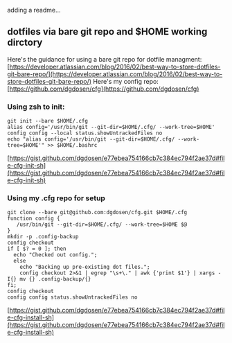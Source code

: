 adding a readme...

## dotfiles via bare git repo and $HOME working dirctory

Here's the guidance for using a bare git repo for dotfile managment: [https://developer.atlassian.com/blog/2016/02/best-way-to-store-dotfiles-git-bare-repo/](https://developer.atlassian.com/blog/2016/02/best-way-to-store-dotfiles-git-bare-repo/)
Here's my config repo: [https://github.com/dgdosen/cfg](https://github.com/dgdosen/cfg)

### Using zsh to init:

```
git init --bare $HOME/.cfg
alias config='/usr/bin/git --git-dir=$HOME/.cfg/ --work-tree=$HOME'
config config --local status.showUntrackedFiles no
echo "alias config='/usr/bin/git --git-dir=$HOME/.cfg/ --work-tree=$HOME'" >> $HOME/.bashrc
```
[https://gist.github.com/dgdosen/e77ebea754166cb7c384ec794f2ae37d#file-cfg-init-sh](https://gist.github.com/dgdosen/e77ebea754166cb7c384ec794f2ae37d#file-cfg-init-sh)

### Using my .cfg repo for setup

```
git clone --bare git@github.com:dgdosen/cfg.git $HOME/.cfg
function config {
   /usr/bin/git --git-dir=$HOME/.cfg/ --work-tree=$HOME $@
}
mkdir -p .config-backup
config checkout
if [ $? = 0 ]; then
  echo "Checked out config.";
  else
    echo "Backing up pre-existing dot files.";
    config checkout 2>&1 | egrep "\s+\." | awk {'print $1'} | xargs -I{} mv {} .config-backup/{}
fi;
config checkout
config config status.showUntrackedFiles no
```
[https://gist.github.com/dgdosen/e77ebea754166cb7c384ec794f2ae37d#file-cfg-install-sh](https://gist.github.com/dgdosen/e77ebea754166cb7c384ec794f2ae37d#file-cfg-install-sh)
